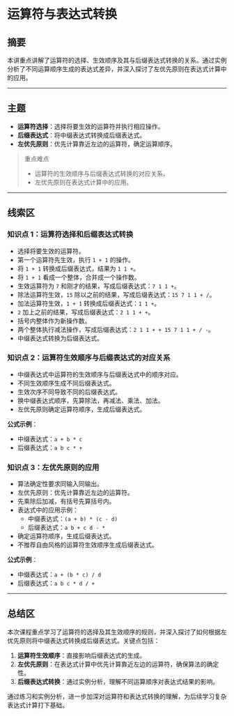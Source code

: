 # 运算符与表达式转换

## 摘要

本讲重点讲解了运算符的选择、生效顺序及其与后缀表达式转换的关系。通过实例分析了不同运算顺序生成的表达式差异，并深入探讨了左优先原则在表达式计算中的应用。

---

## 主题

- **运算符选择**：选择将要生效的运算符并执行相应操作。
- **后缀表达式**：将中缀表达式转换成后缀表达式。
- **左优先原则**：优先计算靠近左边的运算符，确定运算顺序。

> 重点难点
>
> - 运算符的生效顺序与后缀表达式转换的对应关系。
> - 左优先原则在表达式计算中的应用。

---

## 线索区

### 知识点 1：运算符选择和后缀表达式转换

- 选择将要生效的运算符。
- 第一个运算符先生效，执行 `1 + 1` 的操作。
- 将 `1 + 1` 转换成后缀表达式，结果为 `1 1 +`。
- 将 `1 + 1` 看成一个整体，合并成一个操作数。
- 生效运算符为 `7` 和刚才的结果，写成后缀表达式：`7 1 1 +`。
- 除法运算符生效，`15` 除以之前的结果，写成后缀表达式：`15 7 1 1 + /`。
- 加法运算符生效，`1 + 1` 转换成后缀表达式：`1 1 +`。
- `2` 加上之前的结果，写成后缀表达式：`2 1 1 + +`。
- 括号内整体作为新操作数。
- 两个整体执行减法操作，写成后缀表达式：`2 1 1 + + 15 7 1 1 + / -`。
- 中缀表达式转换为后缀表达式。

### 知识点 2：运算符生效顺序与后缀表达式的对应关系

- 中缀表达式中运算符的生效顺序与后缀表达式中的顺序对应。
- 不同生效顺序生成不同后缀表达式。
- 生效次序不同导致不同的后缀表达式。
- 换中缀表达式顺序，先算除法，再减法、乘法、加法。
- 左优先原则确定运算符顺序，生成后缀表达式。

**公式示例**：

- 中缀表达式：`a + b * c`
- 后缀表达式：`a b c * +`

### 知识点 3：左优先原则的应用

- 算法确定性要求同输入同输出。
- 左优先原则：优先计算靠近左边的运算符。
- 先乘除后加减，有括号先算括号内。
- 表达式中的应用示例：
  - 中缀表达式：`(a + b) * (c - d)`
  - 后缀表达式：`a b + c d - *`
- 确定运算符顺序，生成后缀表达式。
- 不推荐自由风格的运算符生效顺序生成后缀表达式。

**公式示例**：

- 中缀表达式：`a + (b * c) / d`
- 后缀表达式：`a b c * d / +`

---

## 总结区

本次课程重点学习了运算符的选择及其生效顺序的规则，并深入探讨了如何根据左优先原则将中缀表达式转换成后缀表达式。关键点包括：

1. **运算符生效顺序**：直接影响后缀表达式的生成。
2. **左优先原则**：在表达式计算中优先计算靠近左边的运算符，确保算法的确定性。
3. **后缀表达式转换**：通过实例分析，理解不同运算顺序对表达式结果的影响。

通过练习和实例分析，进一步加深对运算符和表达式转换的理解，为后续学习复杂表达式计算打下基础。
